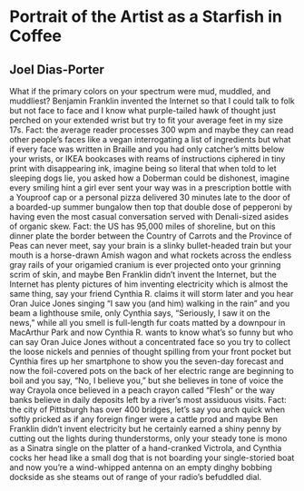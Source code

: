 # Portrait of the Artist as a Starfish in Coffee
## Joel Dias-Porter
What if the primary colors on your spectrum
were mud, muddled, and muddliest?
Benjamin Franklin invented the Internet
so that I could talk to folk but not face to face
and I know what purple-tailed hawk of thought
just perched on your extended wrist
but try to fit your average feet in my size 17s.
Fact: the average reader processes 300 wpm
and maybe they can read other people’s faces
like a vegan interrogating a list of ingredients
but what if every face was written in Braille
and you had only catcher’s mitts below your wrists,
or IKEA bookcases with reams of instructions
ciphered in tiny print with disappearing ink,
imagine being so literal that when told
to let sleeping dogs lie, you asked
how a Doberman could be dishonest,
imagine every smiling hint a girl ever sent your way
was in a prescription bottle with a You­proof cap
or a personal pizza delivered 30 minutes late
to the door of a boarded-up summer bungalow
then top that double dose of pepperoni
by having even the most casual conversation
served with Denali-sized asides of organic skew.
Fact: the US has 95,000 miles of shoreline,
but on this dinner plate the border between the Country
of Carrots and the Province of Peas can never meet,
say your brain is a slinky bullet-headed train
but your mouth is a horse-drawn Amish wagon
and what rockets across the endless gray rails
of your origamied cranium is ever projected
onto your grinning scrim of skin,
and maybe Ben Franklin didn’t
invent the Internet, but the Internet
has plenty pictures of him inventing electricity
which is almost the same thing,
say your friend Cynthia R. claims it will storm later
and you hear Oran Juice Jones singing
“I saw you (and him) walking in the rain”
and you beam a lighthouse smile,
only Cynthia says, “Seriously, I saw it on the news,”
while all you smell is full-length fur coats
matted by a downpour in MacArthur Park and
now Cynthia R. wants to know what’s so funny
but who can say Oran Juice Jones
without a concentrated face so you try
to collect the loose nickels and pennies
of thought spilling from your front pocket
but Cynthia fires up her smartphone
to show you the seven-day forecast
and now the foil-covered pots on the back
of her electric range are beginning to boil
and you say, “No, I believe you,”
but she believes in tone of voice the way Crayola
once believed in a peach crayon called “Flesh”
or the way banks believe in daily deposits
left by a river’s most assiduous visits.
Fact: the city of Pittsburgh has over 400 bridges,
let’s say you arch quick when softly pricked as
if any foreign finger were a cattle prod
and maybe Ben Franklin didn’t invent
electricity but he certainly earned a shiny penny
by cutting out the lights during thunderstorms,
only your steady tone is mono as a Sinatra single
on the platter of a hand-cranked Victrola,
and Cynthia cocks her head like a small dog
that is not boarding your single­-storied boat
and now you’re a wind-whipped antenna
on an empty dinghy bobbing dockside
as she steams out of range of your radio’s befuddled dial.